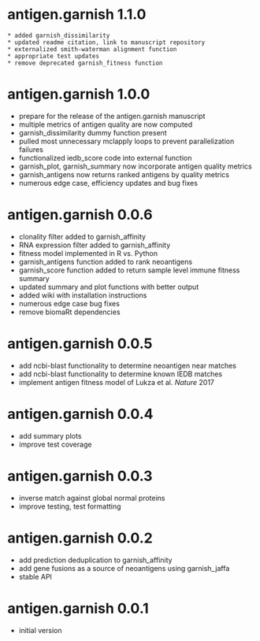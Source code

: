 # antigen.garnish 1.1.0

	* added garnish_dissimilarity
	* updated readme citation, link to manuscript repository
	* externalized smith-waterman alignment function
	* appropriate test updates
	* remove deprecated garnish_fitness function

# antigen.garnish 1.0.0

* prepare for the release of the antigen.garnish manuscript
* multiple metrics of antigen quality are now computed
* garnish_dissimilarity dummy function present
* pulled most unnecessary mclapply loops to prevent parallelization failures
* functionalized iedb_score code into external function
* garnish_plot, garnish_summary now incorporate antigen quality metrics
* garnish_antigens now returns ranked antigens by quality metrics
* numerous edge case, efficiency updates and bug fixes

# antigen.garnish 0.0.6

* clonality filter added to garnish_affinity
* RNA expression filter added to garnish_affinity
* fitness model implemented in R vs. Python
* garnish_antigens function added to rank neoantigens
* garnish_score function added to return sample level immune fitness summary
* updated summary and plot functions with better output
* added wiki with installation instructions
* numerous edge case bug fixes
* remove biomaRt dependencies

# antigen.garnish 0.0.5

* add ncbi-blast functionality to determine neoantigen near matches
* add ncbi-blast functionality to determine known IEDB matches
* implement antigen fitness model of Lukza et al. *Nature* 2017

# antigen.garnish 0.0.4

* add summary plots
* improve test coverage

# antigen.garnish 0.0.3

* inverse match against global normal proteins
* improve testing, test formatting

# antigen.garnish 0.0.2

* add prediction deduplication to garnish_affinity
* add gene fusions as a source of neoantigens using garnish_jaffa
* stable API

# antigen.garnish 0.0.1

* initial version
